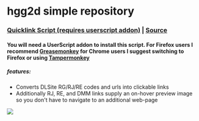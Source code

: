 # hgg2d simple repository

### [Quicklink Script (requires userscript addon)](https://github.com/hgg2d/hgg2d.github.io/raw/master/DLSite%20Links%20Plus.user.js) | [Source](https://github.com/hgg2d/hgg2d.github.io/blob/master/DLSite%20Links%20Plus.user.js)

#### You will need a UserScript addon to install this script. For Firefox users I recommend [Greasemonkey](https://addons.mozilla.org/en-US/firefox/addon/greasemonkey) for Chrome users I suggest switching to Firefox or using [Tampermonkey](https://chrome.google.com/webstore/detail/tampermonkey/dhdgffkkebhmkfjojejmpbldmpobfkfo)

##### features:

- Converts DLSite RG/RJ/RE codes and urls into clickable links
- Additionally RJ, RE, and DMM links supply an on-hover preview image so you don't have to navigate to an additional web-page

![](https://github.com/hgg2d/hgg2d.github.io/raw/master/Preview.gif)
